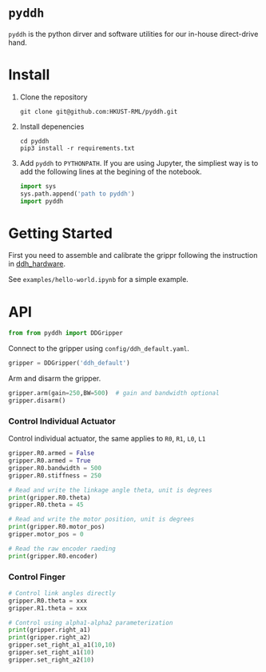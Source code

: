 # `pyddh`

`pyddh` is the python dirver and software utilities for our in-house direct-drive hand.



# Install

1. Clone the repository

   ```shell
   git clone git@github.com:HKUST-RML/pyddh.git
   ```

2. Install depenencies

   ```shell
   cd pyddh
   pip3 install -r requirements.txt
   ```

3. Add `pyddh` to `PYTHONPATH`. If you are using Jupyter, the simpliest way is to add the following lines at the begining of the notebook.

   ```python
   import sys
   sys.path.append('path to pyddh')
   import pyddh
   ```



# Getting Started

First you need to assemble and calibrate the grippr following the instruction in [ddh_hardware]().

See  `examples/hello-world.ipynb` for a simple example.



# API

```python
from from pyddh import DDGripper
```

Connect to the gripper using `config/ddh_default.yaml`.

```python
gripper = DDGripper('ddh_default')
```

Arm and disarm the gripper.

```python
gripper.arm(gain=250,BW=500)  # gain and bandwidth optional
gripper.disarm()
```



### Control Individual Actuator

Control individual actuator, the same applies to `R0`, `R1`, `L0`, `L1`

```python
gripper.R0.armed = False
gripper.R0.armed = True
gripper.R0.bandwidth = 500
gripper.R0.stiffness = 250

# Read and write the linkage angle theta, unit is degrees
print(gripper.R0.theta)
gripper.R0.theta = 45

# Read and write the motor position, unit is degrees
print(gripper.R0.motor_pos)
gripper.motor_pos = 0

# Read the raw encoder raeding
print(gripper.R0.encoder)
```



### Control Finger

```python
# Control link angles directly
gripper.R0.theta = xxx
gripper.R1.theta = xxx

# Control using alpha1-alpha2 parameterization
print(gripper.right_a1)
print(gripper.right_a2)
gripper.set_right_a1_a1(10,10)
gripper.set_right_a1(10)
gripper.set_right_a2(10)
```

